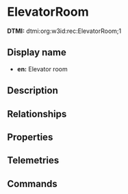 # ElevatorRoom
**DTMI:** dtmi:org:w3id:rec:ElevatorRoom;1
## Display name
- **en:** Elevator room
## Description
## Relationships
## Properties
## Telemetries
## Commands
